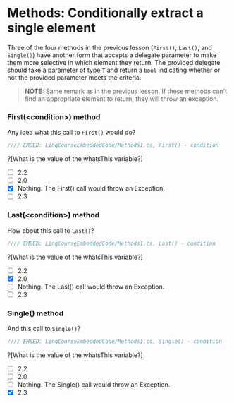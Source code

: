 # Methods: Conditionally extract a single element

Three of the four methods in the previous lesson (`First()`, `Last()`, and `Single()`) have another form that accepts a delegate parameter to make them more selective in which element they return. The provided delegate should take a parameter of type `T` and return a `bool` indicating whether or not the provided parameter meets the criteria.

> **NOTE:** Same remark as in the previous lesson. If these methods can't find an appropriate element to return, they will throw an exception.

### First(&lt;condition&gt;) method
Any idea what this call to `First()` would do?

```csharp
//// EMBED: LinqCourseEmbeddedCode/Methods1.cs, First() - condition
```

?[What is the value of the whatsThis variable?]
 - [ ] 2.2
 - [ ] 2.0
 - [x] Nothing. The First() call would throw an Exception.
 - [ ] 2.3

### Last(&lt;condition&gt;) method
How about this call to `Last()`?

```csharp
//// EMBED: LinqCourseEmbeddedCode/Methods1.cs, Last() - condition
```

?[What is the value of the whatsThis variable?]
 - [ ] 2.2
 - [x] 2.0
 - [ ] Nothing. The Last() call would throw an Exception.
 - [ ] 2.3

### Single() method
And this call to `Single()`?

```csharp
//// EMBED: LinqCourseEmbeddedCode/Methods1.cs, Single() - condition
```

?[What is the value of the whatsThis variable?]
 - [ ] 2.2
 - [ ] 2.0
 - [ ] Nothing. The Single() call would throw an Exception.
 - [x] 2.3
